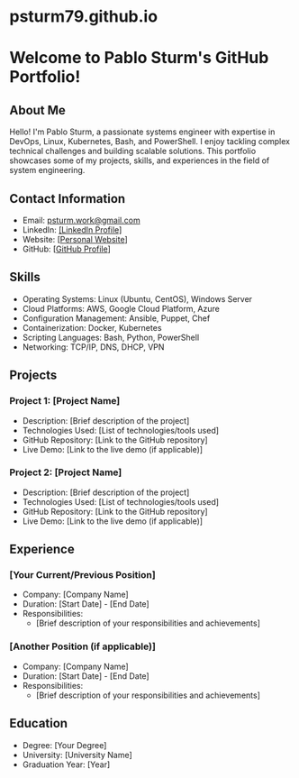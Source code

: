 # psturm79.github.io
# Welcome to Pablo Sturm's GitHub Portfolio!

## About Me
Hello! I'm Pablo Sturm, a passionate systems engineer with expertise in DevOps, Linux, Kubernetes, Bash, and PowerShell. I enjoy tackling complex technical challenges and building scalable solutions. This portfolio showcases some of my projects, skills, and experiences in the field of system engineering.

## Contact Information
- Email: psturm.work@gmail.com
- LinkedIn: [[LinkedIn Profile]](https://www.linkedin.com/in/psturm79/)
- Website: [[Personal Website](https://psturm79.wordpress.com/)]
- GitHub: [[GitHub Profile](https://github.com/psturm79)]

## Skills
- Operating Systems: Linux (Ubuntu, CentOS), Windows Server
- Cloud Platforms: AWS, Google Cloud Platform, Azure
- Configuration Management: Ansible, Puppet, Chef
- Containerization: Docker, Kubernetes
- Scripting Languages: Bash, Python, PowerShell
- Networking: TCP/IP, DNS, DHCP, VPN

## Projects
### Project 1: [Project Name]
- Description: [Brief description of the project]
- Technologies Used: [List of technologies/tools used]
- GitHub Repository: [Link to the GitHub repository]
- Live Demo: [Link to the live demo (if applicable)]

### Project 2: [Project Name]
- Description: [Brief description of the project]
- Technologies Used: [List of technologies/tools used]
- GitHub Repository: [Link to the GitHub repository]
- Live Demo: [Link to the live demo (if applicable)]

## Experience
### [Your Current/Previous Position]
- Company: [Company Name]
- Duration: [Start Date] - [End Date]
- Responsibilities:
  - [Brief description of your responsibilities and achievements]

### [Another Position (if applicable)]
- Company: [Company Name]
- Duration: [Start Date] - [End Date]
- Responsibilities:
  - [Brief description of your responsibilities and achievements]

## Education
- Degree: [Your Degree]
- University: [University Name]
- Graduation Year: [Year]



